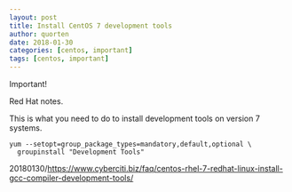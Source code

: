 ```yaml
---
layout: post
title: Install CentOS 7 development tools
author: quorten
date: 2018-01-30
categories: [centos, important]
tags: [centos, important]
---
```


Important!

Red Hat notes.

This is what you need to do to install development tools on version 7
systems.

    yum --setopt=group_package_types=mandatory,default,optional \
      groupinstall "Development Tools"

20180130/https://www.cyberciti.biz/faq/centos-rhel-7-redhat-linux-install-gcc-compiler-development-tools/
